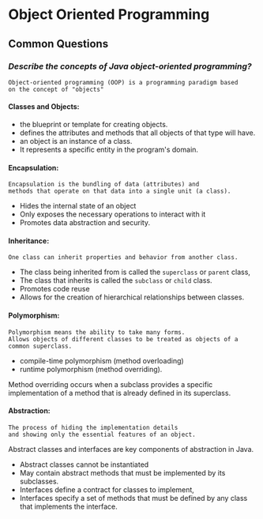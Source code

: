 # Object Oriented Programming

## Common Questions

### _Describe the concepts of Java object-oriented programming?_
    Object-oriented programming (OOP) is a programming paradigm based
    on the concept of "objects"

#### Classes and Objects:
- the blueprint or template for creating objects.
- defines the attributes and methods that all objects of that type will have.
- an object is an instance of a class.
- It represents a specific entity in the program's domain.

#### Encapsulation:
    Encapsulation is the bundling of data (attributes) and
    methods that operate on that data into a single unit (a class).

- Hides the internal state of an object
- Only exposes the necessary operations to interact with it
- Promotes data abstraction and security.

#### Inheritance:
    One class can inherit properties and behavior from another class.

- The class being inherited from is called the `superclass` or `parent` class,
- The class that inherits is called the `subclass` or `child` class.
- Promotes code reuse
- Allows for the creation of hierarchical relationships between classes.

#### Polymorphism:
    Polymorphism means the ability to take many forms.
    Allows objects of different classes to be treated as objects of a common superclass.

- compile-time polymorphism (method overloading)
- runtime polymorphism (method overriding).

Method overriding occurs when a subclass provides a specific implementation of a method that is already defined in its superclass.

#### Abstraction:
    The process of hiding the implementation details 
    and showing only the essential features of an object.

Abstract classes and interfaces are key components of abstraction in Java.

- Abstract classes cannot be instantiated
- May contain abstract methods that must be implemented by its subclasses.
- Interfaces define a contract for classes to implement,
- Interfaces specify a set of methods that must be defined by any class that implements the interface.
